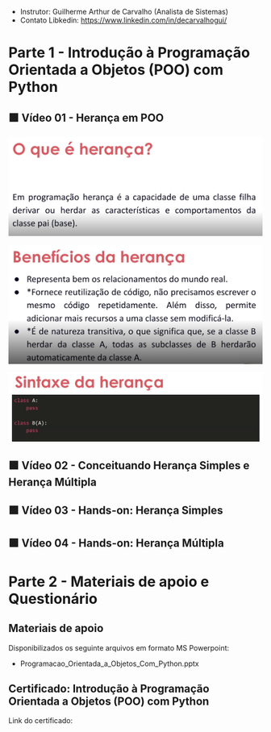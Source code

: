- Instrutor: Guilherme Arthur de Carvalho (Analista de Sistemas)
- Contato Libkedin: https://www.linkedin.com/in/decarvalhogui/

# Parte 1 -  Introdução à Programação Orientada a Objetos (POO) com Python

## 🟩 Vídeo 01 - Herança em POO  

![alt text](image.png) 

![alt text](image-1.png)

![alt text](image-2.png)

## 🟩 Vídeo 02 - Conceituando Herança Simples e Herança Múltipla

## 🟩 Vídeo 03 - Hands-on: Herança Simples

## 🟩 Vídeo 04 - Hands-on: Herança Múltipla

# Parte 2 - Materiais de apoio e Questionário

## Materiais de apoio

Disponibilizados os seguinte arquivos em formato MS Powerpoint:

- Programacao_Orientada_a_Objetos_Com_Python.pptx

## Certificado: Introdução à Programação Orientada a Objetos (POO) com Python

Link do certificado: 